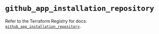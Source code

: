 # `github_app_installation_repository`

Refer to the Terraform Registry for docs: [`github_app_installation_repository`](https://registry.terraform.io/providers/integrations/github/6.2.0/docs/resources/app_installation_repository).
